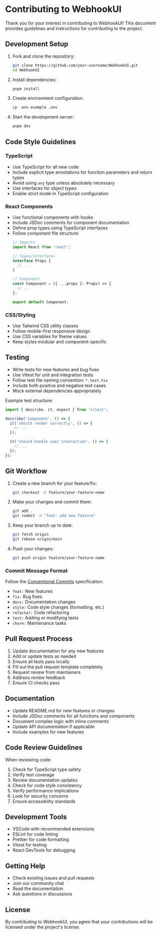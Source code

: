 # Contributing to WebhookUI

Thank you for your interest in contributing to WebhookUI! This document provides guidelines and instructions for contributing to the project.

## Development Setup

1. Fork and clone the repository:
   ```bash
   git clone https://github.com/your-username/WebhookUI.git
   cd WebhookUI
   ```

2. Install dependencies:
   ```bash
   pnpm install
   ```

3. Create environment configuration:
   ```bash
   cp .env.example .env
   ```

4. Start the development server:
   ```bash
   pnpm dev
   ```

## Code Style Guidelines

### TypeScript

- Use TypeScript for all new code
- Include explicit type annotations for function parameters and return types
- Avoid using `any` type unless absolutely necessary
- Use interfaces for object types
- Enable strict mode in TypeScript configuration

### React Components

- Use functional components with hooks
- Include JSDoc comments for component documentation
- Define prop types using TypeScript interfaces
- Follow component file structure:
  ```typescript
  // Imports
  import React from 'react';
  
  // Types/Interfaces
  interface Props {
    // ...
  }
  
  // Component
  const Component = ({ ...props }: Props) => {
    // ...
  };
  
  export default Component;
  ```

### CSS/Styling

- Use Tailwind CSS utility classes
- Follow mobile-first responsive design
- Use CSS variables for theme values
- Keep styles modular and component-specific

## Testing

- Write tests for new features and bug fixes
- Use Vitest for unit and integration tests
- Follow test file naming convention: `*.test.tsx`
- Include both positive and negative test cases
- Mock external dependencies appropriately

Example test structure:
```typescript
import { describe, it, expect } from 'vitest';

describe('Component', () => {
  it('should render correctly', () => {
    // ...
  });

  it('should handle user interaction', () => {
    // ...
  });
});
```

## Git Workflow

1. Create a new branch for your feature/fix:
   ```bash
   git checkout -b feature/your-feature-name
   ```

2. Make your changes and commit them:
   ```bash
   git add .
   git commit -m "feat: add new feature"
   ```

3. Keep your branch up to date:
   ```bash
   git fetch origin
   git rebase origin/main
   ```

4. Push your changes:
   ```bash
   git push origin feature/your-feature-name
   ```

### Commit Message Format

Follow the [Conventional Commits](https://www.conventionalcommits.org/) specification:

- `feat:` New features
- `fix:` Bug fixes
- `docs:` Documentation changes
- `style:` Code style changes (formatting, etc.)
- `refactor:` Code refactoring
- `test:` Adding or modifying tests
- `chore:` Maintenance tasks

## Pull Request Process

1. Update documentation for any new features
2. Add or update tests as needed
3. Ensure all tests pass locally
4. Fill out the pull request template completely
5. Request review from maintainers
6. Address review feedback
7. Ensure CI checks pass

## Documentation

- Update README.md for new features or changes
- Include JSDoc comments for all functions and components
- Document complex logic with inline comments
- Update API documentation if applicable
- Include examples for new features

## Code Review Guidelines

When reviewing code:

1. Check for TypeScript type safety
2. Verify test coverage
3. Review documentation updates
4. Check for code style consistency
5. Verify performance implications
6. Look for security concerns
7. Ensure accessibility standards

## Development Tools

- VSCode with recommended extensions
- ESLint for code linting
- Prettier for code formatting
- Vitest for testing
- React DevTools for debugging

## Getting Help

- Check existing issues and pull requests
- Join our community chat
- Read the documentation
- Ask questions in discussions

## License

By contributing to WebhookUI, you agree that your contributions will be licensed under the project's license.
